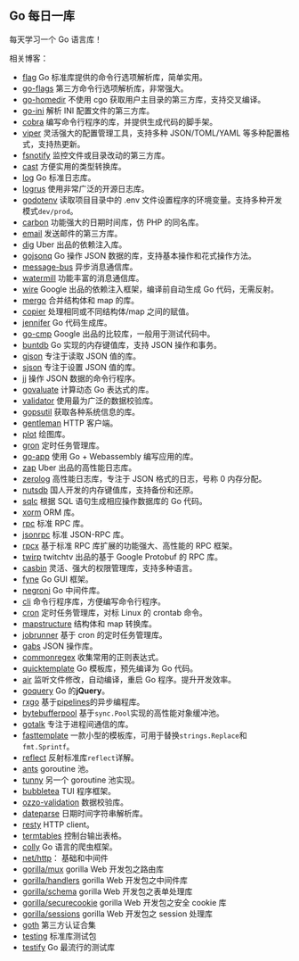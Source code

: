 ## Go 每日一库

每天学习一个 Go 语言库！

相关博客：

* [flag](https://darjun.github.io/2020/01/10/godailylib/flag/)
  Go 标准库提供的命令行选项解析库，简单实用。
* [go-flags](https://darjun.github.io/2020/01/10/godailylib/go-flags/)
  第三方命令行选项解析库，非常强大。
* [go-homedir](https://darjun.github.io/2020/01/14/godailylib/go-homedir/)
  不使用 cgo 获取用户主目录的第三方库，支持交叉编译。
* [go-ini](https://darjun.github.io/2020/01/15/godailylib/go-ini/)
  解析 INI 配置文件的第三方库。
* [cobra](https://darjun.github.io/2020/01/17/godailylib/cobra/)
  编写命令行程序的库，并提供生成代码的脚手架。
* [viper](https://darjun.github.io/2020/01/18/godailylib/viper/)
  灵活强大的配置管理工具，支持多种 JSON/TOML/YAML 等多种配置格式，支持热更新。
* [fsnotify](https://darjun.github.io/2020/01/19/godailylib/fsnotify/)
  监控文件或目录改动的第三方库。
* [cast](https://darjun.github.io/2020/01/20/godailylib/cast/)
  方便实用的类型转换库。
* [log](https://darjun.github.io/2020/02/07/godailylib/log/)
  Go 标准日志库。
* [logrus](https://darjun.github.io/2020/02/07/godailylib/logrus/)
  使用非常广泛的开源日志库。
* [godotenv](https://darjun.github.io/2020/02/12/godailylib/godotenv/)
  读取项目目录中的 .env 文件设置程序的环境变量。支持多种开发模式`dev/prod`。
* [carbon](https://darjun.github.io/2020/02/14/godailylib/carbon/)
  功能强大的日期时间库，仿 PHP 的同名库。
* [email](https://darjun.github.io/2020/02/16/godailylib/email)
  发送邮件的第三方库。
* [dig](https://darjun.github.io/2020/02/22/godailylib/dig)
  Uber 出品的依赖注入库。
* [gojsonq](https://darjun.github.io/2020/02/24/godailylib/gojsonq)
  Go 操作 JSON 数据的库，支持基本操作和花式操作方法。
* [message-bus](https://darjun.github.io/2020/02/26/godailylib/message-bus)
  异步消息通信库。
* [watermill](https://darjun.github.io/2020/03/01/godailylib/watermill)
  功能丰富的消息通信库。
* [wire](https://darjun.github.io/2020/03/02/godailylib/wire)
  Google 出品的依赖注入框架，编译前自动生成 Go 代码，无需反射。
* [mergo](https://darjun.github.io/2020/03/11/godailylib/mergo)
  合并结构体和 map 的库。
* [copier](https://darjun.github.io/2020/03/13/godailylib/copier)
  处理相同或不同结构体/map 之间的赋值。
* [jennifer](https://darjun.github.io/2020/03/14/godailylib/jennifer)
  Go 代码生成库。
* [go-cmp](https://darjun.github.io/2020/03/20/godailylib/go-cmp)
  Google 出品的比较库，一般用于测试代码中。
* [buntdb](https://darjun.github.io/2020/03/21/godailylib/buntdb)
  Go 实现的内存键值库，支持 JSON 操作和事务。
* [gjson](https://darjun.github.io/2020/03/22/godailylib/gjson)
  专注于读取 JSON 值的库。
* [sjson](https://darjun.github.io/2020/03/24/godailylib/sjson)
  专注于设置 JSON 值的库。
* [jj](https://darjun.github.io/2020/03/25/godailylib/jj)
  操作 JSON 数据的命令行程序。
* [govaluate](https://darjun.github.io/2020/04/01/godailylib/govaluate)
  计算动态 Go 表达式的库。
* [validator](https://darjun.github.io/2020/04/04/godailylib/validator)
  使用最为广泛的数据校验库。
* [gopsutil](https://darjun.github.io/2020/04/05/godailylib/gopsutil)
  获取各种系统信息的库。
* [gentleman](https://darjun.github.io/2020/04/07/godailylib/gentleman)
  HTTP 客户端。
* [plot](https://darjun.github.io/2020/04/12/godailylib/plot)
  绘图库。
* [gron](https://darjun.github.io/2020/04/20/godailylib/gron)
  定时任务管理库。
* [go-app](https://darjun.github.io/2020/04/22/godailylib/go-app)
  使用 Go + Webassembly 编写应用的库。
* [zap](https://darjun.github.io/2020/04/23/godailylib/zap)
  Uber 出品的高性能日志库。
* [zerolog](https://darjun.github.io/2020/04/24/godailylib/zerolog)
  高性能日志库，专注于 JSON 格式的日志，号称 0 内存分配。
* [nutsdb](https://darjun.github.io/2020/04/25/godailylib/nutsdb)
  国人开发的内存键值库，支持备份和还原。
* [sqlc](https://darjun.github.io/2020/04/28/godailylib/sqlc)
  根据 SQL 语句生成相应操作数据库的 Go 代码。
* [xorm](https://darjun.github.io/2020/05/07/godailylib/xorm)
  ORM 库。
* [rpc](https://darjun.github.io/2020/05/08/godailylib/rpc)
  标准 RPC 库。
* [jsonrpc](https://darjun.github.io/2020/05/10/godailylib/jsonrpc)
  标准 JSON-RPC 库。
* [rpcx](https://darjun.github.io/2020/05/21/godailylib/rpcx)
  基于标准 RPC 库扩展的功能强大、高性能的 RPC 框架。
* [twirp](https://darjun.github.io/2020/06/07/godailylib/twirp)
  twitchtv 出品的基于 Google Protobuf 的 RPC 库。
* [casbin](https://darjun.github.io/2020/06/12/godailylib/casbin)
  灵活、强大的权限管理库，支持多种语言。
* [fyne](https://darjun.github.io/2020/06/15/godailylib/fyne)
  Go GUI 框架。
* [negroni](https://darjun.github.io/2020/06/19/godailylib/negroni)
  Go 中间件库。
* [cli](https://darjun.github.io/2020/06/22/godailylib/cli)
  命令行程序库，方便编写命令行程序。
* [cron](https://darjun.github.io/2020/06/25/godailylib/cron)
  定时任务管理库，对标 Linux 的 crontab 命令。
* [mapstructure](https://darjun.github.io/2020/07/29/godailylib/mapstructure)
  结构体和 map 转换库。
* [jobrunner](https://darjun.github.io/2020/09/01/godailylib/jobrunner)
  基于 cron 的定时任务管理库。
* [gabs](https://darjun.github.io/2020/09/03/godailylib/gabs)
  JSON 操作库。
* [commonregex](https://darjun.github.io/2020/09/05/godailylib/commonregex)
  收集常用的正则表达式。
* [quicktemplate](https://darjun.github.io/2020/09/26/godailylib/quicktemplate)
  Go 模板库，预先编译为 Go 代码。
* [air](https://darjun.github.io/2020/09/27/godailylib/air/)
  监听文件修改，自动编译，重启 Go 程序。提升开发效率。
* [goquery](https://darjun.github.io/2020/10/11/godailylib/goquery)
  Go 的**jQuery**。
* [rxgo](https://darjun.github.io/2020/10/11/godailylib/rxgo)
  基于[pipelines](https://blog.golang.org/pipelines)的异步编程库。
* [bytebufferpool](https://darjun.github.io/2021/05/08/godailylib/bytebufferpool)
  基于`sync.Pool`实现的高性能对象缓冲池。
* [gotalk](https://darjun.github.io/2021/05/18/youdontknowgo/string)
  专注于进程间通信的库。
* [fasttemplate](https://darjun.github.io/2021/05/24/godailylib/fasttemplate)
  一款小型的模板库，可用于替换`strings.Replace`和`fmt.Sprintf`。
* [reflect](https://darjun.github.io/2021/05/27/godailylib/reflect)
  反射标准库`reflect`详解。
* [ants](https://darjun.github.io/2021/06/03/godailylib/ants)
  goroutine 池。
* [tunny](https://darjun.github.io/2021/06/10/godailylib/tunny)
  另一个 goroutine 池实现。
* [bubbletea](https://darjun.github.io/2021/06/11/godailylib/bubbletea)
  TUI 程序框架。
* [ozzo-validation](https://darjun.github.io/2021/06/20/godailylib/ozzo-validation)
  数据校验库。
* [dateparse](https://darjun.github.io/2021/06/24/godailylib/dateparse)
  日期时间字符串解析库。
* [resty](https://darjun.github.io/2021/06/26/godailylib/resty)
  HTTP client。
* [termtables](https://darjun.github.io/2021/06/29/godailylib/termtables/)
  控制台输出表格。
* [colly](https://darjun.github.io/2021/06/30/godailylib/colly/)
  Go 语言的爬虫框架。
* [net/http](https://darjun.github.io/2021/07/13/in-post/godailylib/nethttp/)：
  基础和中间件
* [gorilla/mux](https://darjun.github.io/2021/07/19/godailylib/gorilla/mux)
  gorilla Web 开发包之路由库
* [gorilla/handlers](https://darjun.github.io/2021/07/21/godailylib/gorilla/handlers)
    gorilla Web 开发包之中间件库
* [gorilla/schema](https://darjun.github.io/2021/07/22/godailylib/gorilla/schema)
    gorilla Web 开发包之表单处理库
* [gorilla/securecookie](https://darjun.github.io/2021/07/23/godailylib/gorilla/securecookie/)
    gorilla Web 开发包之安全 cookie 库
* [gorilla/sessions](https://darjun.github.io/2021/07/25/godailylib/gorilla/sessions)
    gorilla Web 开发包之 session 处理库
* [goth](https://darjun.github.io/2021/07/26/godailylib/goth)
    第三方认证合集
* [testing](https://darjun.github.io/2021/08/03/godailylib/testing)
    标准库测试包
* [testify](https://darjun.github.io/2021/08/11/godailylib/testify)
    Go 最流行的测试库
